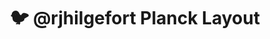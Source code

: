 ---
layout: layouts/keymapdb_entry.njk
OS: ['MacOS', 'Linux']
keymap_author: rjhilgefort
firmware: QMK
hasHomeRowMods: False
hasLetterOnThumb: False
hasVerticalCombos: False
thumb: https://i.imgur.com/elygxAb.jpg
imageDate: idk
keyCount: 48
keyboard: Planck
languages: ['English']
layerCount: 5
title: "🐦 @rjhilgefort Planck Layout"
split: False
stagger: ortholinear
summary: 
keymap_url: https://github.com/rjhilgefort/qmk_firmware/tree/master/keyboards/planck/keymaps/rjhilgefort
writeup: https://github.com/rjhilgefort/qmk_firmware/tree/master/keyboards/planck/keymaps/rjhilgefort/readme.md
---